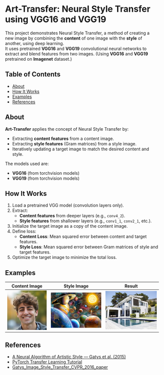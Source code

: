 # Art-Transfer: Neural Style Transfer using VGG16 and VGG19

This project demonstrates Neural Style Transfer, a method of creating a new image by combining the **content** of one image with the **style** of another, using deep learning.  
It uses pretrained **VGG16** and **VGG19** convolutional neural networks to extract and blend features from two images. (Using **VGG16** and **VGG19** pretrained on **Imagenet** dataset.)


## Table of Contents

- [About](#about)
- [How It Works](#how-it-works)
- [Examples](#examples)
- [References](#references)


## About

**Art-Transfer** applies the concept of Neural Style Transfer by:

- Extracting **content features** from a content image.
- Extracting **style features** (Gram matrices) from a style image.
- Iteratively updating a target image to match the desired content and style.

The models used are:
- **VGG16** (from torchvision models)
- **VGG19** (from torchvision models)


## How It Works

1. Load a pretrained VGG model (convolution layers only).
2. Extract:
   - **Content features** from deeper layers (e.g., `conv4_2`).
   - **Style features** from shallower layers (e.g., `conv1_1`, `conv2_1`, etc.).
3. Initialize the target image as a copy of the content image.
4. Define loss:
   - **Content Loss**: Mean squared error between content and target features.
   - **Style Loss**: Mean squared error between Gram matrices of style and target features.
5. Optimize the target image to minimize the total loss.


## Examples

| Content Image | Style Image | Result |
|:-------------:|:-----------:|:------:|
| ![content](images/1.jpg) | ![style](images/2.jpg) | ![output](images/3.jpg) |

## References

- [A Neural Algorithm of Artistic Style — Gatys et al. (2015)](https://arxiv.org/abs/1508.06576)
- [PyTorch Transfer Learning Tutorial](https://pytorch.org/tutorials/beginner/transfer_learning_tutorial.html)
- [Gatys_Image_Style_Transfer_CVPR_2016_paper](https://www.cv-foundation.org/openaccess/content_cvpr_2016/papers/Gatys_Image_Style_Transfer_CVPR_2016_paper.pdf)
